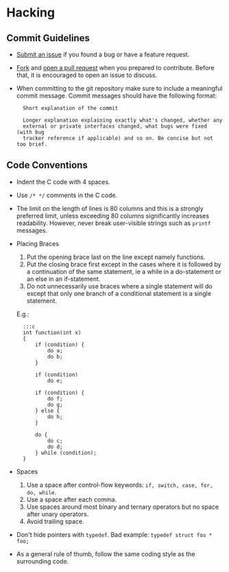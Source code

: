 # Hacking

## Commit Guidelines

* [Submit an issue](https://github.com/zhaozhixu/LightNet/issues/new) if you
found a bug or have a feature request.
* [Fork](https://github.com/zhaozhixu/LightNet/fork) and 
[open a pull request](https://github.com/zhaozhixu/LightNet/compare)
when you prepared to contribute. Before that, it is encouraged to open an 
issue to discuss.
* When committing to the git repository make sure to include a meaningful 
commit message. Commit messages should have the following format:

        Short explanation of the commit
    
        Longer explanation explaining exactly what's changed, whether any
        external or private interfaces changed, what bugs were fixed (with bug
        tracker reference if applicable) and so on. Be concise but not too brief.
    
## Code Conventions

* Indent the C code with 4 spaces.
* Use `/* */` comments in the C code.
* The limit on the length of lines is 80 columns and this is a strongly
  preferred limit, unless exceeding 80 columns significantly increases 
  readability. However, never break user-visible strings such as `printf`
  messages.
* Placing Braces
    1. Put the opening brace last on the line except namely functions. 
    2. Put the closing brace first except in the cases where it is followed by a
    continuation of the same statement, ie a while in a do-statement or an else
    in an if-statement.
    3. Do not unnecessarily use braces where a single statement will do except 
    that only one branch of a conditional statement is a single statement.
  
    E.g.:
    
        :::c
        int function(int x)
        {
            if (condition) {
                do a;
                do b;
            }

            if (condition)
                do e;

            if (condition) {
                do f;
                do g;
            } else {
                do h;
            }

            do {
                do c;
                do d;
            } while (condition);
        }

* Spaces
    1. Use a space after control-flow keywords:
    `if, switch, case, for, do, while`.
    2. Use a space after each comma.
    3. Use spaces around most binary and ternary operators but no space
    after unary operators.
    4. Avoid trailing space.
* Don't hide pointers with `typedef`. Bad example:
`typedef struct foo * foo;`
* As a general rule of thumb, follow the same coding style as the surrounding
code.
